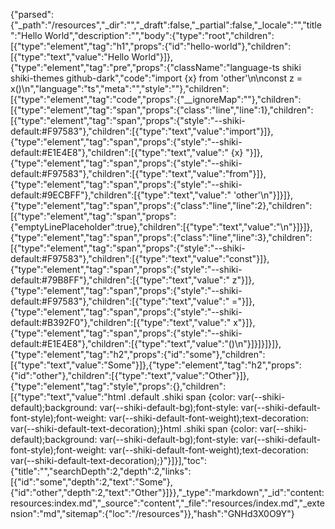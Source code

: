 {"parsed":{"_path":"/resources","_dir":"","_draft":false,"_partial":false,"_locale":"","title":"Hello World","description":"","body":{"type":"root","children":[{"type":"element","tag":"h1","props":{"id":"hello-world"},"children":[{"type":"text","value":"Hello World"}]},{"type":"element","tag":"pre","props":{"className":"language-ts shiki shiki-themes github-dark","code":"import {x} from 'other'\n\nconst z = x()\n","language":"ts","meta":"","style":""},"children":[{"type":"element","tag":"code","props":{"__ignoreMap":""},"children":[{"type":"element","tag":"span","props":{"class":"line","line":1},"children":[{"type":"element","tag":"span","props":{"style":"--shiki-default:#F97583"},"children":[{"type":"text","value":"import"}]},{"type":"element","tag":"span","props":{"style":"--shiki-default:#E1E4E8"},"children":[{"type":"text","value":" {x} "}]},{"type":"element","tag":"span","props":{"style":"--shiki-default:#F97583"},"children":[{"type":"text","value":"from"}]},{"type":"element","tag":"span","props":{"style":"--shiki-default:#9ECBFF"},"children":[{"type":"text","value":" 'other'\n"}]}]},{"type":"element","tag":"span","props":{"class":"line","line":2},"children":[{"type":"element","tag":"span","props":{"emptyLinePlaceholder":true},"children":[{"type":"text","value":"\n"}]}]},{"type":"element","tag":"span","props":{"class":"line","line":3},"children":[{"type":"element","tag":"span","props":{"style":"--shiki-default:#F97583"},"children":[{"type":"text","value":"const"}]},{"type":"element","tag":"span","props":{"style":"--shiki-default:#79B8FF"},"children":[{"type":"text","value":" z"}]},{"type":"element","tag":"span","props":{"style":"--shiki-default:#F97583"},"children":[{"type":"text","value":" ="}]},{"type":"element","tag":"span","props":{"style":"--shiki-default:#B392F0"},"children":[{"type":"text","value":" x"}]},{"type":"element","tag":"span","props":{"style":"--shiki-default:#E1E4E8"},"children":[{"type":"text","value":"()\n"}]}]}]}]},{"type":"element","tag":"h2","props":{"id":"some"},"children":[{"type":"text","value":"Some"}]},{"type":"element","tag":"h2","props":{"id":"other"},"children":[{"type":"text","value":"Other"}]},{"type":"element","tag":"style","props":{},"children":[{"type":"text","value":"html .default .shiki span {color: var(--shiki-default);background: var(--shiki-default-bg);font-style: var(--shiki-default-font-style);font-weight: var(--shiki-default-font-weight);text-decoration: var(--shiki-default-text-decoration);}html .shiki span {color: var(--shiki-default);background: var(--shiki-default-bg);font-style: var(--shiki-default-font-style);font-weight: var(--shiki-default-font-weight);text-decoration: var(--shiki-default-text-decoration);}"}]}],"toc":{"title":"","searchDepth":2,"depth":2,"links":[{"id":"some","depth":2,"text":"Some"},{"id":"other","depth":2,"text":"Other"}]}},"_type":"markdown","_id":"content:resources:index.md","_source":"content","_file":"resources/index.md","_extension":"md","sitemap":{"loc":"/resources"}},"hash":"GNHd3X0O9Y"}